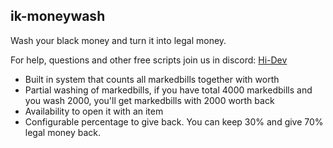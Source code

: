## ik-moneywash

Wash your black money and turn it into legal money.

For help, questions and other free scripts join us in discord: [Hi-Dev](https://discord.com/invite/pSJPPctrNx)

- Built in system that counts all markedbills together with worth
- Partial washing of markedbills, if you have total 4000 markedbills and you wash 2000, you'll get markedbills with 2000 worth back
- Availability to open it with an item
- Configurable percentage to give back. You can keep 30% and give 70% legal money back.